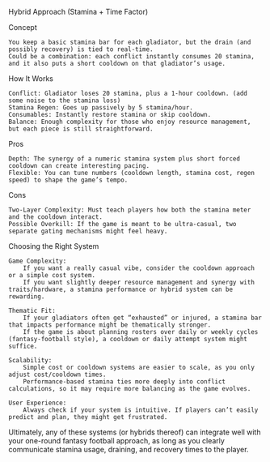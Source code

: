 Hybrid Approach (Stamina + Time Factor)

Concept

    You keep a basic stamina bar for each gladiator, but the drain (and possibly recovery) is tied to real-time.
    Could be a combination: each conflict instantly consumes 20 stamina, and it also puts a short cooldown on that gladiator’s usage.

How It Works

    Conflict: Gladiator loses 20 stamina, plus a 1-hour cooldown. (add some noise to the stamina loss)
    Stamina Regen: Goes up passively by 5 stamina/hour.
    Consumables: Instantly restore stamina or skip cooldown.
    Balance: Enough complexity for those who enjoy resource management, but each piece is still straightforward.

Pros

    Depth: The synergy of a numeric stamina system plus short forced cooldown can create interesting pacing.
    Flexible: You can tune numbers (cooldown length, stamina cost, regen speed) to shape the game’s tempo.

Cons

    Two-Layer Complexity: Must teach players how both the stamina meter and the cooldown interact.
    Possible Overkill: If the game is meant to be ultra-casual, two separate gating mechanisms might feel heavy.

Choosing the Right System

    Game Complexity:
        If you want a really casual vibe, consider the cooldown approach or a simple cost system.
        If you want slightly deeper resource management and synergy with traits/hardware, a stamina performance or hybrid system can be rewarding.

    Thematic Fit:
        If your gladiators often get “exhausted” or injured, a stamina bar that impacts performance might be thematically stronger.
        If the game is about planning rosters over daily or weekly cycles (fantasy-football style), a cooldown or daily attempt system might suffice.

    Scalability:
        Simple cost or cooldown systems are easier to scale, as you only adjust cost/cooldown times.
        Performance-based stamina ties more deeply into conflict calculations, so it may require more balancing as the game evolves.

    User Experience:
        Always check if your system is intuitive. If players can’t easily predict and plan, they might get frustrated.

Ultimately, any of these systems (or hybrids thereof) can integrate well with your one-round fantasy football approach, as long as you clearly communicate stamina usage, draining, and recovery times to the player.